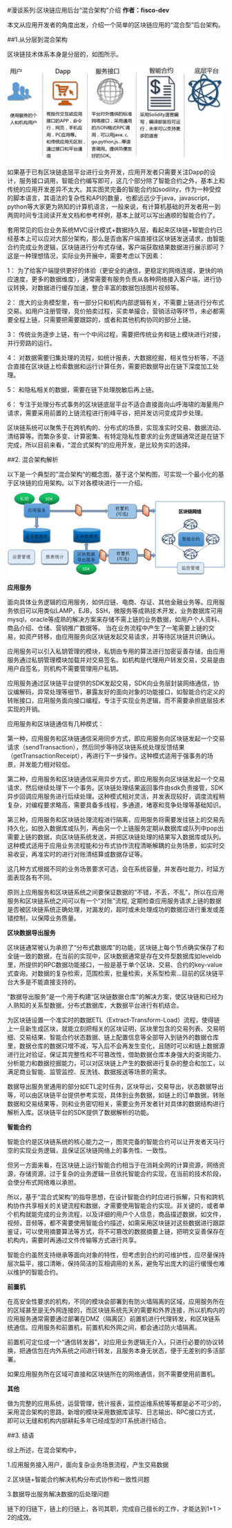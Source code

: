 #漫谈系列:区块链应用后台“混合架构”介绍 
**作者：fisco-dev**


本文从应用开发者的角度出发，介绍一个简单的区块链应用的“混合型”后台架构。

##1.从分层到混合架构

区块链技术体系本身是分层的，如图所示。

![img](./images/img1.png)

如果基于已有区块链底层平台进行业务开发，应用开发者只需要关注Dapp的设计，服务接口调用，智能合约编写即可，这几个部分除了智能合约之外，基本上和传统的应用开发差异不太大。其实图灵完备的智能合约如sodility，作为一种受控的脚本语言，其语法的复杂性和API的数量，也都远远少于java，javascript，python等大家更为熟知的计算机语言，一般来说，有计算机基础的开发者用一到两周时间专注阅读开发文档和参考样例，基本上就可以写出通顺的智能合约了。

套用常见的后台业务系统MVC设计模式+数据持久层，看起来区块链+智能合约已经基本上可以应对大部分架构，那么是否由客户端直接往区块链发送请求，由智能合约完成业务逻辑，区块链进行分布式存储，客户端获取结果数据进行展示即可？这是一种理想情况，实际业务开展中，需要考虑以下因素：

1： 为了给客户端提供更好的体验（更安全的通信，更稳定的网络连接，更快的响应速度，更多的数据维度），通常需要有服务负责从各种网络接入客户端，进行协议转换，对数据进行缓存加速，整合丰富的数据包括图片视频等。

2： 庞大的业务模型里，有一部分只和机构内部逻辑有关，不需要上链进行分布式交易。如用户注册管理，竞价拍卖过程，买卖单撮合，营销活动等环节，未必都需要全程上链，只需要把需要跟踪的，或者和其他机构协同的部分上链。

3： 传统业务逐步上链，有一个中间过程，需要把传统业务和链上模块进行对接，并行旁路的运行。

4： 对数据需要归集处理的流程，如统计报表，大数据挖掘，相关性分析等，不适合直接在区块链上检索数据和运行计算任务，需要把数据导出在链下深度加工处理。

5： 和隐私相关的数据，需要在链下处理脱敏后再上链。

6： 专注于处理分布式事务的区块链底层平台不适合直接面向山呼海啸的海量用户请求，需要采用前置的上链流程进行削峰平谷，把并发访问变成异步处理。

区块链系统可以聚焦于在跨机构的、分布式的场景，实现准实时交易、数据流动、清结算等。而繁杂多变、计算密集、有特定隐私性要求的业务逻辑通常还是在链下完成，所以目前来看，“混合式架构“的应用开发，是比较务实的选择。

##2. 混合架构解析

以下是一个典型的”混合架构“的概念图，基于这个架构图，可实现一个最小化的基于区块链的应用架构。以下对各模块进行一一介绍。

![img](./images/img2.png)

**应用服务**

面向具体业务逻辑的应用服务，如供应链、电商、存证、其他金融业务等。应用服务依旧可以用类似LAMP，EJB，SSH，微服务等成熟技术开发，业务数据库可用mysql，oracle等成熟的解决方案来存储不需上链的业务数据，如用户个人资料、商品介绍、仓储、营销推广数据等。 当在业务流程中产生了一笔需要上链的交易，如资产转移，由应用服务向区块链发起交易请求，并等待区块链共识确认。

应用服务可以引入私钥管理的模块，私钥由专用的算法进行加密妥善存储，由应用服务通过私钥管理模块加载并对交易签名。如机构是代理用户转发交易，交易是由用户自签名，则机构不需要管理用户私钥。

应用服务通过区块链平台提供的SDK发起交易，SDK向业务层封装网络通信，协议编解码，异常处理等细节，暴露友好的面向对象的功能接口，如智能合约定义的转账接口，应用服务面向接口编程，专注于实现业务逻辑，而不需要承担底层技术实现的开销。

应用服务和区块链通信有几种模式：

第一种，应用服务和区块链通信采用同步方式，即应用服务向区块链发起一个交易请求（sendTransaction），然后同步等待区块链系统处理反馈结果（getTransactionReceipt），再进行下一步操作。这种模式适用于强事务的场景，并发能力相对较低。

第二种，应用服务和区块链通信采用异步方式，即应用服务向区块链发起一个交易请求，然后继续处理下一个事务。区块链处理结果返回事件由sdk负责接管，SDK异步回调应用服务进行后续处理。这种模式相对灵活，并发表现较好，调度流程稍复杂，对编程要求略高，需要具备多线程，多通道，堵塞和竞争处理等基础知识。

第三种，应用服务和区块链处理流程进行隔离，应用服务将需要发往链上的交易先持久化，如放入数据库或队列，再由另一个上链服务定期从数据库或队列中pop出需要上链的数据，向区块链系统发送，并把区块链处理的结果写入数据库或队列。这种模式适用于应用业务流程能和分布式协作流程清晰解耦的业务场景，如实时交易收妥，再准实时的进行对账清结算或数据存证等。

这几种方式根据不同的业务场景要求可选，会在系统容量，并发吞吐能力，时延方面表现各有不同。

原则上应用服务和区块链系统之间要保证数据的”不错，不丢，不乱”，所以在应用服务和区块链系统之间可以有一个“对账”流程, 定期检查应用服务请求上链的数据是否被区块链系统正确处理，对漏发的，超时或未处理成功的数据应进行重发或差错控制，以保障业务质量。

**区块数据导出服务**

区块链通常被认为承担了“分布式数据库”的功能，区块链上每个节点确实保存了和全链一致的数据，在当前的实现中，区块数据通常是存在文件型数据库如leveldb里，所提供的RPC数据功能接口，一般是基于单个区块、交易、合约的key-value式查询。对数据的复杂检索，范围检索，批量检索，关系型检索...目前的区块链平台大多是不能直接支持的。

“数据导出服务”是一个用于构建“区块链数据仓库”的解决方案，使区块链和已经为人熟知的关系型数据，分布式数据库，大数据平台进行有机结合。

为区块链设置一个准实时的数据ETL（Extract-Transform-Load）流程，使得链上一旦新生成区块，就能立刻把相关的区块证明，区块里包含的交易列表、交易明细、交易结果、智能合约状态数据、链上配置信息等全部导入到链外的数据仓库里，数据仓库的数据只增不减，写入后不会再发生变化，且随时可以和链上数据源进行比对验证，保证其完整性和不可篡改性，借助数据仓库本身强大的查询能力、分析能力和数据挖掘能力，可以对区块链上产生的数据进行复杂的整合和加工，以满足商业智能、监管监控、反洗钱、数据报送等场景的需求。

数据导出服务里通用的部分如ETL定时任务，区块导出，交易导出，状态数据导出等，可以由区块链平台提供参考实现，具体到业务数据，如链上的订单数据，转账数据和交易结果等，则和业务密切相关，需要业务开发者针对具体的数据结构进行解析入库。区块链平台的SDK提供了数据解析的功能。

**智能合约**

智能合约是区块链系统的核心能力之一，图灵完备的智能合约可以让开发者天马行空的实现业务逻辑，且保证区块链网络上的事务性、一致性。

但另一方面来看，在区块链上运行智能合约相当于在消耗全网的计算资源，网络资源，存储资源，过于复杂的业务逻辑一旦依托智能合约实现，在当前的技术阶段，会使分布式网络难以承担。

所以，基于“混合式架构“的指导思想，在设计智能合约时应进行拆解，只有和跨机构协作共享相关的关键流程和数据，才需要使用智能合约实现。非关键的，或者单个机构就能完成的业务流程，以及详细的用户个人信息，商品描述数据，如文件，视频，音频等，都不需要使用智能合约描述，如需采用区块链对这些数据进行跟踪鉴证，可以使用摘要算法等方式，将不可篡改的数据摘要上链，把明文妥善保存在机构内，需要时再通过文件传输等方式进行共享。

智能合约虽然支持继承等面向对象的特性，但考虑到合约的可维护性，应尽量保持层次扁平，接口清晰，保持简洁的互相调用的关系，避免写出庞大的运行缓慢也难以维护的智能合约。

**前置机**

在高安全性要求的机构，不同的模块会部署到有防火墙隔离的区域，应用服务所在的区域甚至是无外网连接的，而区块链系统先天的需要和外界连接，所以机构内的应用服务通常需要通过部署在DMZ（隔离区）前置机进行代理转发，和区块链系统通信。应用服务和前置机，前置机和外网之间，都会通过防火墙隔离。

前置机可定位成一个“通信转发器”，对应用业务逻辑无介入，只进行必要的协议转换，把通信包在内外系统之间进行转发，且服务本身无状态，便于无差别的多活部署。

如果应用服务所在区域可直接和区块链所在的网络通信，则不需要使用前置机。

**其他**

做为完整的应用系统，运营管理，统计报表，监控运维系统等等都是必不可少的，采用混合架构的思路，新增的模块采用数据库读写、日志输出、RPC接口方式，即可以无缝和机构内部耕耘多年已经成型的IT系统进行结合。

##3. 结语

综上所述，在混合架构中，

1.应用服务接入用户，面向复杂业务场景流程，产生交易数据

2.区块链+智能合约解决机构分布式协作和一致性问题

3.数据导出服务解决数据的后处理问题

链下的归链下，链上的归链上，各司其职，完成自己擅长的工作，才能达到1+1 > 2的成效。